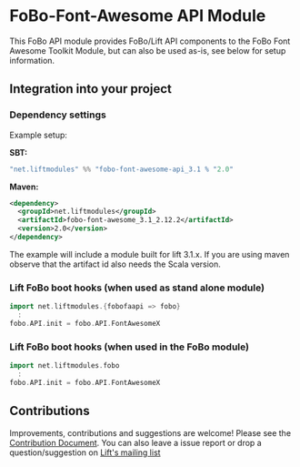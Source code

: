 # FoBo-Font-Awesome API Module

This FoBo API module provides FoBo/Lift API components to the FoBo Font Awesome Toolkit Module, 
but can also be used as-is, see below for setup information.

## Integration into your project 

### Dependency settings

Example setup:

**SBT:**
```scala
"net.liftmodules" %% "fobo-font-awesome-api_3.1 % "2.0"
```
**Maven:**
```xml
<dependency>
  <groupId>net.liftmodules</groupId>
  <artifactId>fobo-font-awesome_3.1_2.12.2</artifactId>
  <version>2.0</version>
</dependency>
```
The example will include a module built for lift 3.1.x. 
If you are using maven observe that the artifact id also needs the Scala version.

### Lift FoBo boot hooks (when used as stand alone module)
```scala
import net.liftmodules.{fobofaapi => fobo}
  :
fobo.API.init = fobo.API.FontAwesomeX 
```
### Lift FoBo boot hooks (when used in the FoBo module)
```scala
import net.liftmodules.fobo 
  :
fobo.API.init = fobo.API.FontAwesomeX 
```
Contributions
------
Improvements, contributions and suggestions are welcome! Please see the [Contribution Document](https://github.com/karma4u101/FoBo/blob/master/CONTRIBUTING.md). You can also leave a issue report or drop a question/suggestion on [Lift's mailing list](http://groups.google.com/group/liftweb/) 

